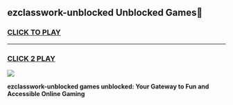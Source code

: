 
## ezclasswork-unblocked Unblocked Games👋
<h3>
<a href="https://news.freeplayer.one?title=ezclasswork-unblocked&ref=16F">CLICK TO PLAY</a></h3>
<hr>

<h3>
<a href="https://news.freeplayer.one?title=ezclasswork-unblocked&ref=16F">CLICK 2 PLAY</a>
  
</h3>

<a href="https://news.freeplayer.one?title=ezclasswork-unblocked&ref=16F/"><img src="https://clearcache.store/games.png"></a>


**ezclasswork-unblocked games unblocked: Your Gateway to Fun and Accessible Online Gaming**
